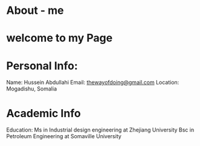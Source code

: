 # About - me
# welcome to my Page

# Personal Info:
   Name: Hussein Abdullahi 
   Email: thewayofdoing@gmail.com
   Location: Mogadishu, Somalia

# Academic Info 
Education: 
   Ms in Industrial design engineering at Zhejiang University
   Bsc in Petroleum Engineering at Somaville University

